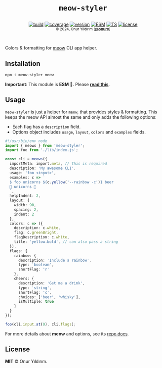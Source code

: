 <h1 align="center" style="margin-bottom:30px">
  <code>meow-styler</code>
</h1>

<p align="center">
  <a href="https://github.com/onury/meow-styler/actions/workflows/node.js.yml"><img src="https://github.com/onury/meow-styler/actions/workflows/node.js.yml/badge.svg" alt="build" /></a>
  <a href="https://github.com/onury/meow-styler/blob/main/vitest.config.ts"><img src="https://img.shields.io/badge/coverage-100%25-2BB150?logo=vitest&style=flat" alt="coverage" /></a>
  <a href="https://raw.github.com/onury/meow-styler"><img src="https://img.shields.io/npm/v/meow-styler.svg?style=flat&label=version&color=%2394306B&logo=npm" alt="version" /></a>
  <a href="https://gist.github.com/onury/d3f3d765d7db2e8b2d050d14315f2ac7"><img src="https://img.shields.io/badge/ESM-F7DF1E?style=flat" alt="ESM" /></a>
  <a href="https://www.typescriptlang.org/"><img src="https://img.shields.io/badge/TypeScript-3260C7?logo=typescript&logoColor=ffffff&style=flat" alt="TS" /></a>
  <a href="https://github.com/onury/meow-styler/blob/master/LICENSE"><img src="https://img.shields.io/github/license/onury/meow-styler?style=flat" alt="license" /></a>
  <br />
    <sub>© 2024, Onur Yıldırım (<b><a href="https://github.com/onury">@onury</a></b>)</sub>
</p>
<br />

Colors & formatting for [meow](https://github.com/sindresorhus/meow) CLI app helper.

## Installation

```sh
npm i meow-styler meow
```

**Important**: This module is **ESM** 🔆. Please [**read this**](https://gist.github.com/onury/d3f3d765d7db2e8b2d050d14315f2ac7). 


## Usage

`meow-styler` is just a helper for `meow`, that provides styles & formatting. This keeps the meow API almost the same and only adds the following options:
- Each flag has a `description` field.
- Options object includes `usage`, `layout`, `colors` and `examples` fields.

```typescript
#!/usr/bin/env node
import { meows } from 'meow-styler';
import foo from './lib/index.js';

const cli = meows({
  importMeta: import.meta, // This is required
  description: 'My awesome CLI',
  usage: 'foo <input>',
  examples: c => `
  $ foo unicorns ${c.yellow('--rainbow -c')} beer
  🌈 unicorns 🍺
  `,
  helpIndent: 2,
  layout: {
    width: 90,
    spacing: 2,
    indent: 2
  },
  colors: c => ({
    description: c.white,
    flag: c.greenBright,
    flagDescription: c.white,
    title: 'yellow.bold', // can also pass a string
  }),
  flags: {
    rainbow: {
      description: 'Include a rainbow',
      type: 'boolean',
      shortFlag: 'r'
    },
    cheers: {
      description: 'Get me a drink',
      type: 'string',
      shortFlag: 'c',
      choices: ['beer', 'whisky'],
      isMultiple: true
    }
  }
});

foo(cli.input.at(0), cli.flags);
```

For more details about **meow** and options, see its [repo docs](https://github.com/sindresorhus/meow?tab=readme-ov-file#meow).

## License

**MIT** ©️ Onur Yıldırım.
